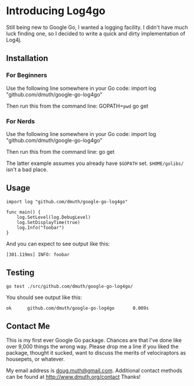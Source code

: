 Introducing Log4go
==================

Still being new to Google Go, I wanted a logging facility.  I didn't 
have much luck finding one, so I decided to write a quick and dirty
implementation of Log4j.

## Installation

### For Beginners

Use the following line somewhere in your Go code:
    import log "github.com/dmuth/google-go-log4go"

Then run this from the command line:
    GOPATH=`pwd` go get   

### For Nerds
Use the following line somewhere in your Go code:
    import log "github.com/dmuth/google-go-log4go"

Then run this from the command line:
    go get
    
The latter example assumes you already have `$GOPATH` set.  `$HOME/golibs/` isn't a bad place.

## Usage

    import log "github.com/dmuth/google-go-log4go"
    
    func main() {
        log.SetLevel(log.DebugLevel)
        log.SetDisplayTime(true)
        log.Info("foobar")
    }

And you can expect to see output like this:

    [301.119ms] INFO: foobar

## Testing

`go test ./src/github.com/dmuth/google-go-log4go/`

You should see output like this:

`ok      github.com/dmuth/google-go-log4go       0.009s`

## Contact Me

This is my first ever Google Go package.  Chances are that I've done like over 9,000 things the wrong way.  Please drop me a line if you liked the package, thought it sucked, want to discuss the merits of velociraptors as housepets, or whatever.  

My email address is doug.muth@gmail.com.  Additional contact methods can be found at http://www.dmuth.org/contact  Thanks!

